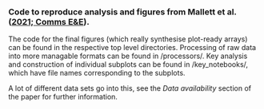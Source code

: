 ### Code to reproduce analysis and figures from Mallett et al. ([2021; Comms E&E](https://doi.org/10.1038/s43247-021-00221-8)).

The code for the final figures (which really synthesise plot-ready arrays) can be found in the respective top level directories. Processing of raw data into more managable formats can be found in /processors/. Key analysis and construction of individual subplots can be found in /key_notebooks/, which have file names corresponding to the subplots. 

A lot of different data sets go into this, see the *Data availability* section of the paper for further information.
